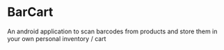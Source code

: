 # BarCart
An android application to scan barcodes from products and store them in your own personal inventory / cart
